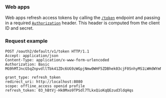 ### Web apps

Web apps refresh access tokens by calling the [`/token`](https://developer.okta.com/docs/api/openapi/okta-oauth/oauth/tag/CustomAS/#tag/CustomAS/operation/tokenCustomAS) endpoint and passing in a required [`Authorization`](https://developer.okta.com/docs/api/openapi/okta-oauth/guides/client-auth/#client-authentication-methods) header. This header is computed from the client ID and secret.

### Request example

```http
POST /oauth2/default/v1/token HTTP/1.1
Accept: application/json
Content-Type: application/x-www-form-urlencoded
Authorization: Basic MG9hMTJncG5qZnpvdllTbk41ZDc6UG9zWGpjNmw0WHF5ZDBhek03cjF0SnhyMS1LWHdWYmNFaDk0Q0FDNA==

grant_type: refresh_token
redirect_uri: http://localhost:8080
scope: offline_access openid profile
refresh_token: 03_hBtVj-Hk0Mxo9TPSdl7TLkxQioKqQEzud3ldqHqs
```
